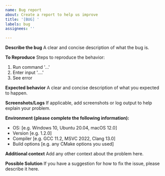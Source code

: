 ```yaml
---
name: Bug report
about: Create a report to help us improve
title: '[BUG] '
labels: bug
assignees: ''

---
```


**Describe the bug**
A clear and concise description of what the bug is.

**To Reproduce**
Steps to reproduce the behavior:
1. Run command '...'
2. Enter input '....'
3. See error

**Expected behavior**
A clear and concise description of what you expected to happen.

**Screenshots/Logs**
If applicable, add screenshots or log output to help explain your problem.

**Environment (please complete the following information):**
 - OS: [e.g. Windows 10, Ubuntu 20.04, macOS 12.0]
 - Version [e.g. 1.2.0]
 - Compiler [e.g. GCC 11.2, MSVC 2022, Clang 13.0]
 - Build options [e.g. any CMake options you used]

**Additional context**
Add any other context about the problem here.

**Possible Solution**
If you have a suggestion for how to fix the issue, please describe it here. 